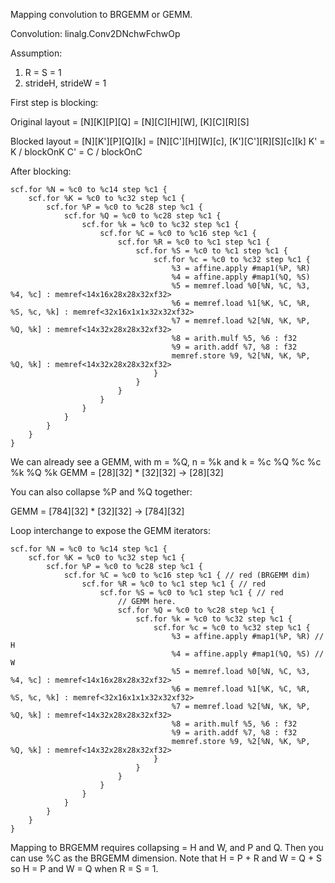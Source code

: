 Mapping convolution to BRGEMM or GEMM.

Convolution: linalg.Conv2DNchwFchwOp

Assumption:
1. R = S = 1
2. strideH, strideW = 1

First step is blocking:

Original layout = [N][K][P][Q] = [N][C][H][W], [K][C][R][S]

Blocked layout =  [N][K'][P][Q][k] = [N][C'][H][W][c], [K'][C'][R][S][c][k]
K' = K / blockOnK
C' = C / blockOnC


After blocking: 

```
scf.for %N = %c0 to %c14 step %c1 {
    scf.for %K = %c0 to %c32 step %c1 {
        scf.for %P = %c0 to %c28 step %c1 {
            scf.for %Q = %c0 to %c28 step %c1 {
                scf.for %k = %c0 to %c32 step %c1 {
                    scf.for %C = %c0 to %c16 step %c1 {
                        scf.for %R = %c0 to %c1 step %c1 {
                            scf.for %S = %c0 to %c1 step %c1 {
                                scf.for %c = %c0 to %c32 step %c1 {
                                    %3 = affine.apply #map1(%P, %R)
                                    %4 = affine.apply #map1(%Q, %S)
                                    %5 = memref.load %0[%N, %C, %3, %4, %c] : memref<14x16x28x28x32xf32>
                                    %6 = memref.load %1[%K, %C, %R, %S, %c, %k] : memref<32x16x1x1x32x32xf32>
                                    %7 = memref.load %2[%N, %K, %P, %Q, %k] : memref<14x32x28x28x32xf32>
                                    %8 = arith.mulf %5, %6 : f32
                                    %9 = arith.addf %7, %8 : f32
                                    memref.store %9, %2[%N, %K, %P, %Q, %k] : memref<14x32x28x28x32xf32>
                                }       
                            }
                        }
                    }
                }
            }
        }
    }
}
```

We can already see a GEMM, with m = %Q, n = %k and k = %c
        %Q  %c     %c  %k      %Q  %k
GEMM = [28][32] * [32][32] -> [28][32]

You can also collapse %P and %Q together:

GEMM = [784][32] * [32][32] -> [784][32]


Loop interchange to expose the GEMM iterators:

```
scf.for %N = %c0 to %c14 step %c1 {
    scf.for %K = %c0 to %c32 step %c1 {
        scf.for %P = %c0 to %c28 step %c1 {
            scf.for %C = %c0 to %c16 step %c1 { // red (BRGEMM dim)
                scf.for %R = %c0 to %c1 step %c1 { // red
                    scf.for %S = %c0 to %c1 step %c1 { // red
                        // GEMM here.
                        scf.for %Q = %c0 to %c28 step %c1 {
                            scf.for %k = %c0 to %c32 step %c1 {
                                scf.for %c = %c0 to %c32 step %c1 {
                                    %3 = affine.apply #map1(%P, %R) // H
                                    %4 = affine.apply #map1(%Q, %S) // W
                                    %5 = memref.load %0[%N, %C, %3, %4, %c] : memref<14x16x28x28x32xf32>
                                    %6 = memref.load %1[%K, %C, %R, %S, %c, %k] : memref<32x16x1x1x32x32xf32>
                                    %7 = memref.load %2[%N, %K, %P, %Q, %k] : memref<14x32x28x28x32xf32>
                                    %8 = arith.mulf %5, %6 : f32
                                    %9 = arith.addf %7, %8 : f32
                                    memref.store %9, %2[%N, %K, %P, %Q, %k] : memref<14x32x28x28x32xf32>
                                }
                            }
                        }
                    }
                }
            }
        }
    }
}

```

Mapping to BRGEMM requires collapsing = H and W, and P and Q. Then you can use %C as
the BRGEMM dimension. Note that H = P + R and W = Q + S so H = P and W = Q when R =
S = 1.
